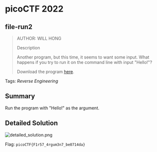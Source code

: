 # picoCTF 2022
## file-run2

> AUTHOR: WILL HONG
>
> Description
>
> Another program, but this time, it seems to want some input. What happens if you try to run it on the command line with input "Hello!"?
>
> Download the program [here](https://github.com/03npan/ctf-write-ups/blob/main/picoctf-2022/reverse_engineering/file_run2/run).

Tags: *Reverse Engineering*

## Summary

Run the program with "Hello!" as the argument.

## Detailed Solution

![detailed_solution.png](https://github.com/03npan/ctf-write-ups/blob/main/picoctf-2022/reverse_engineering/file_run2/detailed_solution.png)

Flag: `picoCTF{F1r57_4rgum3n7_be0714da}`